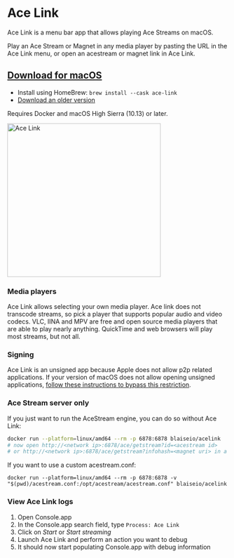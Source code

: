 # Ace Link

Ace Link is a menu bar app that allows playing Ace Streams on macOS. 

Play an Ace Stream or Magnet in any media player by pasting the URL in the Ace Link menu, or open an acestream or magnet link in Ace Link.

## [Download for macOS](https://github.com/blaise-io/acelink/releases/download/2.0.6/Ace.Link.2.0.6.dmg)

 - Install using HomeBrew: `brew install --cask ace-link`
 - [Download an older version](https://github.com/blaise-io/acelink/releases)

Requires Docker and macOS High Sierra (10.13) or later.

<img src="acelink.png" width="350" alt="Ace Link" />

### Media players

Ace Link allows selecting your own media player. Ace link does not transcode streams, so pick a player that supports popular audio and video codecs. VLC, IINA and MPV are free and open source media players that are able to play nearly anything. QuickTime and web browsers will play most streams, but not all. 

### Signing

Ace Link is an unsigned app because Apple does not allow p2p related applications. If your version of macOS does not allow opening unsigned applications, [follow these instructions to bypass this restriction](https://apple.stackexchange.com/a/240560).

### Ace Stream server only

If you just want to run the AceStream engine, you can do so without Ace Link:

```sh
docker run --platform=linux/amd64 --rm -p 6878:6878 blaiseio/acelink
# now open http://<network ip>:6878/ace/getstream?id=<acestream id>
# or http://<network ip>:6878/ace/getstream?infohash=<magnet uri> in a player
```

If you want to use a custom acestream.conf: 
```
docker run --platform=linux/amd64 --rm -p 6878:6878 -v "$(pwd)/acestream.conf:/opt/acestream/acestream.conf" blaiseio/acelink
```

### View Ace Link logs

1. Open Console.app
2. In the Console.app search field, type `Process: Ace Link`
3. Click on *Start* or *Start streaming*
4. Launch Ace Link and perform an action you want to debug
5. It should now start populating Console.app with debug information
